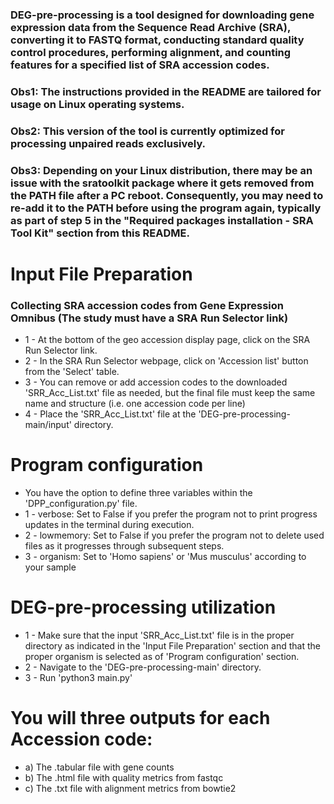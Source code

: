### DEG-pre-processing is a tool designed for downloading gene expression data from the Sequence Read Archive (SRA), converting it to FASTQ format, conducting standard quality control procedures, performing alignment, and counting features for a specified list of SRA accession codes.
### Obs1: The instructions provided in the README are tailored for usage on Linux operating systems.
### Obs2: This version of the tool is currently optimized for processing unpaired reads exclusively.
### Obs3: Depending on your Linux distribution, there may be an issue with the sratoolkit package where it gets removed from the PATH file after a PC reboot. Consequently, you may need to re-add it to the PATH before using the program again, typically as part of step 5 in the "Required packages installation - SRA Tool Kit" section from this README.

# Input File Preparation
### Collecting SRA accession codes from Gene Expression Omnibus (The study must have a SRA Run Selector link)
- 1 - At the bottom of the geo accession display page, click on the SRA Run Selector link.
- 2 - In the SRA Run Selector webpage, click on 'Accession list' button from the 'Select' table.
- 3 - You can remove or add accession codes to the downloaded 'SRR_Acc_List.txt' file as needed, but the final file must keep the same name and structure (i.e. one accession code per line)
- 4 - Place the 'SRR_Acc_List.txt' file at the 'DEG-pre-processing-main/input' directory.

# Program configuration
- You have the option to define three variables within the 'DPP_configuration.py' file. 
- 1 - verbose: Set to False if you prefer the program not to print progress updates in the terminal during execution.
- 2 - lowmemory: Set to False if you prefer the program not to delete used files as it progresses through subsequent steps.
- 3 - organism: Set to 'Homo sapiens' or 'Mus musculus' according to your sample


# DEG-pre-processing utilization
- 1 - Make sure that the input 'SRR_Acc_List.txt' file is in the proper directory as indicated in the 'Input File Preparation' section and that the proper organism is selected as of 'Program configuration' section.
- 2 - Navigate to the 'DEG-pre-processing-main' directory.
- 3 - Run 'python3 main.py'

# You will three outputs for each Accession code:
- a) The .tabular file with gene counts
- b) The .html file with quality metrics from fastqc
- c) The .txt file with alignment metrics from bowtie2
